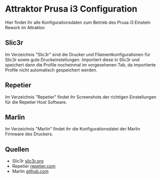 Attraktor Prusa i3 Configuration
================================

Hier findet ihr alle Konfigurationsdaten zum Betrieb des Prusa i3 Einstein Rework im Attraktor.

Slic3r
-------------------------
Im Verzeichnis "Slic3r" sind die Drucker und Filamentkonfigurationen für Slic3r sowie gute Druckeinstellungen. Importiert diese in Slic3r und speichert dann die Profile nocheinmal im vorgesehenen Tab, da importierte Profile nicht automatisch gespeichert werden.

Repetier
-------------------------
Im Verzeichnis "Repetier" findet ihr Screenshots der richtigen Einstellungen für die Repetier Host Software.

Marlin
-------------------------
Im Verzeichnis "Marlin" findet ihr die Konfigurationsdatei der Marlin Firmware des Druckers.


Quellen
-------------------------
* Slic3r [slic3r.org](http://slic3r.org)
* Repetier [repetier.com](http://www.repetier.com)
* Marlin [github.com](https://github.com/ErikZalm/Marlin)
